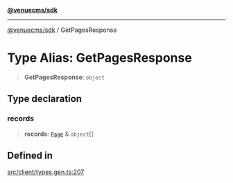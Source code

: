[**@venuecms/sdk**](../README.md)

***

[@venuecms/sdk](../README.md) / GetPagesResponse

# Type Alias: GetPagesResponse

> **GetPagesResponse**: `object`

## Type declaration

### records

> **records**: [`Page`](Page.md) & `object`[]

## Defined in

[src/client/types.gen.ts:207](https://github.com/venuecms/sdk/blob/a3bf0842ec96c76796c1e38dad50663c7f41ebc3/src/client/types.gen.ts#L207)
